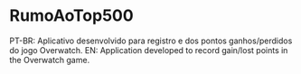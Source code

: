 # RumoAoTop500

PT-BR: Aplicativo desenvolvido para registro e dos pontos ganhos/perdidos do jogo Overwatch.
EN: Application developed to record gain/lost points in the Overwatch game.
